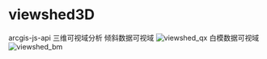 # viewshed3D
arcgis-js-api 三维可视域分析
倾斜数据可视域
![viewshed_qx](https://user-images.githubusercontent.com/101088929/195263948-ee86133e-7fe8-4409-a896-156ddc588710.png)
白模数据可视域
![viewshed_bm](https://user-images.githubusercontent.com/101088929/195263986-ecf19b6b-a1f6-4c65-a8d1-64867ec8a9b5.png)
